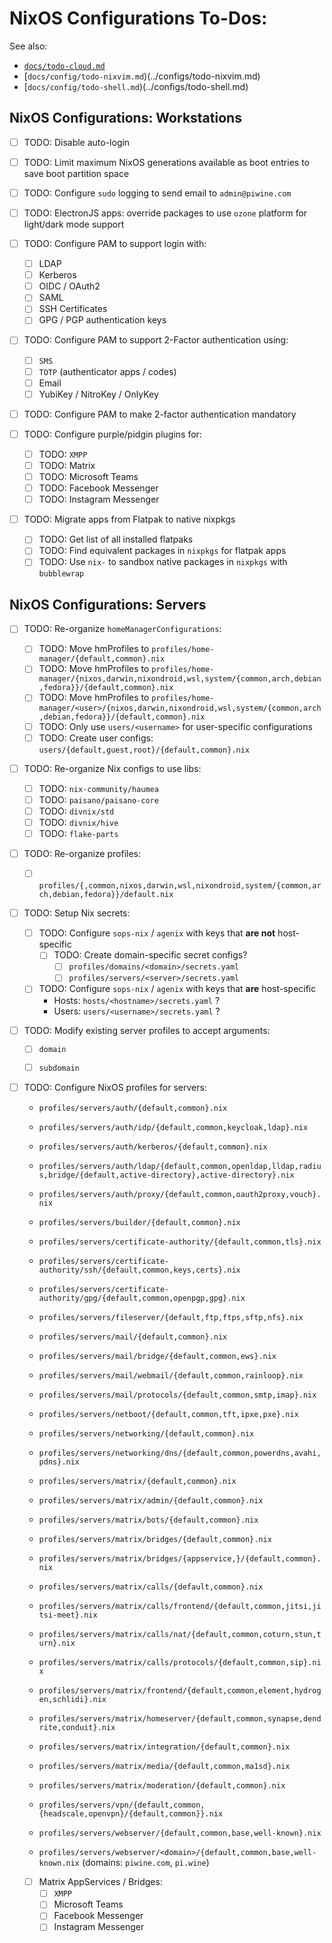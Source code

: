 # NixOS Configurations To-Dos:

See also:

- [`docs/todo-cloud.md`](../todo-cloud.md)
- [`docs/config/todo-nixvim.md`)(../configs/todo-nixvim.md)
- [`docs/config/todo-shell.md`)(../configs/todo-shell.md)

## NixOS Configurations: Workstations

- [ ] TODO: Disable auto-login
- [ ] TODO: Limit maximum NixOS generations available as boot entries to save boot partition space
- [ ] TODO: Configure `sudo` logging to send email to `admin@piwine.com`
- [ ] TODO: ElectronJS apps: override packages to use `ozone` platform for light/dark mode support
- [ ] TODO: Configure PAM to support login with:
  - [ ] LDAP
  - [ ] Kerberos
  - [ ] OIDC / OAuth2
  - [ ] SAML
  - [ ] SSH Certificates
  - [ ] GPG / PGP authentication keys

- [ ] TODO: Configure PAM to support 2-Factor authentication using:
  - [ ] `SMS`
  - [ ] `TOTP` (authenticator apps / codes)
  - [ ] Email
  - [ ] YubiKey / NitroKey / OnlyKey

- [ ] TODO: Configure PAM to make 2-factor authentication mandatory

- [ ] TODO: Configure purple/pidgin plugins for:
  - [ ] TODO: `XMPP`
  - [ ] TODO: Matrix
  - [ ] TODO: Microsoft Teams
  - [ ] TODO: Facebook Messenger
  - [ ] TODO: Instagram Messenger

- [ ] TODO: Migrate apps from Flatpak to native nixpkgs
  - [ ] TODO: Get list of all installed flatpaks
  - [ ] TODO: Find equivalent packages in `nixpkgs` for flatpak apps
  - [ ] TODO: Use `nix-` to sandbox native packages in `nixpkgs` with `bubblewrap`

## NixOS Configurations: Servers

- [ ] TODO: Re-organize `homeManagerConfigurations`:
  - [ ] TODO: Move hmProfiles to `profiles/home-manager/{default,common}.nix`
  - [ ] TODO: Move hmProfiles to `profiles/home-manager/{nixos,darwin,nixondroid,wsl,system/{common,arch,debian,fedora}}/{default,common}.nix`
  - [ ] TODO: Move hmProfiles to `profiles/home-manager/<user>/{nixos,darwin,nixondroid,wsl,system/{common,arch,debian,fedora}}/{default,common}.nix`
  - [ ] TODO: Only use `users/<username>` for user-specific configurations
  - [ ] TODO: Create user configs: `users/{default,guest,root}/{default,common}.nix`

- [ ] TODO: Re-organize Nix configs to use libs:
  - [ ] TODO: `nix-community/haumea`
  - [ ] TODO: `paisano/paisano-core`
  - [ ] TODO: `divnix/std`
  - [ ] TODO: `divnix/hive`
  - [ ] TODO: `flake-parts`

- [ ] TODO: Re-organize profiles:
  - [ ] `profiles/{,common,nixos,darwin,wsl,nixondroid,system/{common,arch,debian,fedora}}/default.nix`

- [ ] TODO: Setup Nix secrets:
  - [ ] TODO: Configure `sops-nix` / `agenix` with keys that **are not** host-specific
    - [ ] TODO: Create domain-specific secret configs?
      - [ ] `profiles/domains/<domain>/secrets.yaml`
      - [ ] `profiles/servers/<server>/secrets.yaml`
  - [ ] TODO: Configure `sops-nix` / `agenix` with keys that **are**     host-specific
    - Hosts: `hosts/<hostname>/secrets.yaml` ?
    - Users: `users/<username>/secrets.yaml` ?


- [ ] TODO: Modify existing server profiles to accept arguments:
  - [ ] `domain`
  - [ ] `subdomain`


- [ ] TODO: Configure NixOS profiles for servers:

  - `profiles/servers/auth/{default,common}.nix`
  - `profiles/servers/auth/idp/{default,common,keycloak,ldap}.nix`
  - `profiles/servers/auth/kerberos/{default,common}.nix`
  - `profiles/servers/auth/ldap/{default,common,openldap,lldap,radius,bridge/{default,active-directory},active-directory}.nix`
  - `profiles/servers/auth/proxy/{default,common,oauth2proxy,vouch}.nix`

  - `profiles/servers/builder/{default,common}.nix`

  - `profiles/servers/certificate-authority/{default,common,tls}.nix`
  - `profiles/servers/certificate-authority/ssh/{default,common,keys,certs}.nix`
  - `profiles/servers/certificate-authority/gpg/{default,common,openpgp,gpg}.nix`

  - `profiles/servers/fileserver/{default,ftp,ftps,sftp,nfs}.nix`

  - `profiles/servers/mail/{default,common}.nix`
  - `profiles/servers/mail/bridge/{default,common,ews}.nix`
  - `profiles/servers/mail/webmail/{default,common,rainloop}.nix`
  - `profiles/servers/mail/protocols/{default,common,smtp,imap}.nix`

  - `profiles/servers/netboot/{default,common,tft,ipxe,pxe}.nix`

  - `profiles/servers/networking/{default,common}.nix`
  - `profiles/servers/networking/dns/{default,common,powerdns,avahi,pdns}.nix`

  - `profiles/servers/matrix/{default,common}.nix`
  - `profiles/servers/matrix/admin/{default,common}.nix`
  - `profiles/servers/matrix/bots/{default,common}.nix`
  - `profiles/servers/matrix/bridges/{default,common}.nix`
  - `profiles/servers/matrix/bridges/{appservice,}/{default,common}.nix`
  - `profiles/servers/matrix/calls/{default,common}.nix`
  - `profiles/servers/matrix/calls/frontend/{default,common,jitsi,jitsi-meet}.nix`
  - `profiles/servers/matrix/calls/nat/{default,common,coturn,stun,turn}.nix`
  - `profiles/servers/matrix/calls/protocols/{default,common,sip}.nix`
  - `profiles/servers/matrix/frontend/{default,common,element,hydrogen,schlidi}.nix`
  - `profiles/servers/matrix/homeserver/{default,common,synapse,dendrite,conduit}.nix`
  - `profiles/servers/matrix/integration/{default,common}.nix`
  - `profiles/servers/matrix/media/{default,common,ma1sd}.nix`
  - `profiles/servers/matrix/moderation/{default,common}.nix`

  - `profiles/servers/vpn/{default,common,{headscale,openvpn}/{default,common}}.nix`

  - `profiles/servers/webserver/{default,common,base,well-known}.nix`
  - `profiles/servers/webserver/<domain>/{default,common,base,well-known.nix` (domains: `piwine.com`, `pi.wine`)

  - [ ] Matrix AppServices / Bridges:
    - [ ] `XMPP`
    - [ ] Microsoft Teams
    - [ ] Facebook Messenger
    - [ ] Instagram Messenger

